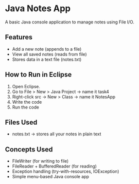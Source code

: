 # Java Notes App
A basic Java console application to manage notes using File I/O.

## Features
* Add a new note (appends to a file)
* View all saved notes (reads from file)
* Stores data in a text file (notes.txt)

## How to Run in Eclipse
1. Open Eclipse.
2. Go to File > New > Java Project -> name it task4
3. Right-click src -> New > Class -> name it NotesApp
4. Write the code
5. Run the code

## Files Used
- notes.txt → stores all your notes in plain text
  
## Concepts Used
- FileWriter (for writing to file)
- FileReader + BufferedReader (for reading)
- Exception handling (try-with-resources, IOException)
- Simple menu-based Java console app
